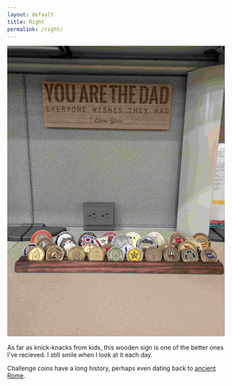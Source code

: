 ```yaml
---
layout: default
title: Right
permalink: /right/
---
```


![Right](Right.jpg)

As far as knick-knacks from kids, this wooden sign is one of the better ones I've recieved.  I still smile when I look at it each day.

Challenge coins have a long history, perhaps even dating back to [ancient Rome](https://strikeyourcoin.com/blogs/articles/the-history-behind-challenge-coin-tradition?srsltid=AfmBOorR9sAVjgVbw8EUKd3sHjyNMtZ8YZhwjM4e9WIXRWdHvl0OIow_).

